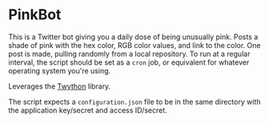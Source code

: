 # PinkBot
This is a Twitter bot giving you a daily dose of being unusually pink. Posts a shade of pink with the hex color, RGB color values, and link to the color. One post is made, pulling randomly from a local repository. To run at a regular interval, the script should be set as a `cron` job, or equivalent for whatever operating system you're using.

Leverages the [Twython](https://github.com/ryanmcgrath/twython) library.

The script expects a `configuration.json` file to be in the same directory with the application key/secret and access ID/secret.
